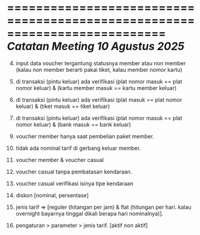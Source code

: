 ==========================================================================
*Catatan Meeting 10 Agustus 2025*
==========================================================================

<!-- 1. seeder level pengguna member, isinya dashbord saja -->

<!-- 2. url api level pengguna untuk halaman Administrator Client -->

<!-- 3. hide data super admin di data tabel pengguna (butuh api khusus) -->

4. input data voucher tergantung statusnya member atau non member (kalau non member berarti pakai tiket, kalau member nomor kartu)

5. di transaksi (pintu keluar) ada verifikasi (plat nomor masuk == plat nomor keluar) & (kartu member masuk == kartu member keluar)
6. di transaksi (pintu keluar) ada verifikasi (plat  masuk == plat nomor keluar) & (tiket masuk == tiket keluar)

7. di transaksi (pintu keluar) ada verifikasi (plat nomor masuk == plat nomor keluar) & (bank masuk == bank keluar)

<!-- 8. tabel transaksi terpisah untuk member. -->
9. voucher member hanya saat pembelian paket member.
10. tidak ada nominal tarif di gerbang keluar member.

11. voucher member & voucher casual
12. voucher casual tanpa pembatasan kendaraan.
13. voucher casual verifikasi isinya tipe kendaraan
14. diskon [nominal, persentase]

15. jenis tarif => [reguler (hitangan per jam) & flat (hitungan per hari. kalau overnight bayarnya tinggal dikali berapa hari nominalnya)].

16. pengaturan > parameter > jenis tarif. [aktif non aktif]

